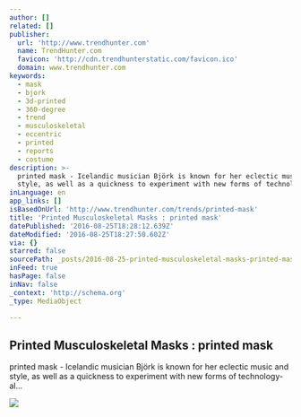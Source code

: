 ```yaml
---
author: []
related: []
publisher:
  url: 'http://www.trendhunter.com'
  name: TrendHunter.com
  favicon: 'http://cdn.trendhunterstatic.com/favicon.ico'
  domain: www.trendhunter.com
keywords:
  - mask
  - bjork
  - 3d-printed
  - 360-degree
  - trend
  - musculoskeletal
  - eccentric
  - printed
  - reports
  - costume
description: >-
  printed mask - Icelandic musician Björk is known for her eclectic music and
  style, as well as a quickness to experiment with new forms of technology-al...
inLanguage: en
app_links: []
isBasedOnUrl: 'http://www.trendhunter.com/trends/printed-mask'
title: 'Printed Musculoskeletal Masks : printed mask'
datePublished: '2016-08-25T18:28:12.639Z'
dateModified: '2016-08-25T18:27:50.602Z'
via: {}
starred: false
sourcePath: _posts/2016-08-25-printed-musculoskeletal-masks-printed-mask.md
inFeed: true
hasPage: false
inNav: false
_context: 'http://schema.org'
_type: MediaObject

---
```

<article style=""><h1>Printed Musculoskeletal Masks : printed mask</h1><p>printed mask - Icelandic musician Björk is known for her eclectic music and style, as well as a quickness to experiment with new forms of technology-al...</p><img src="http://cdn.trendhunterstatic.com/thumbs/printed-mask.jpeg" /></article>